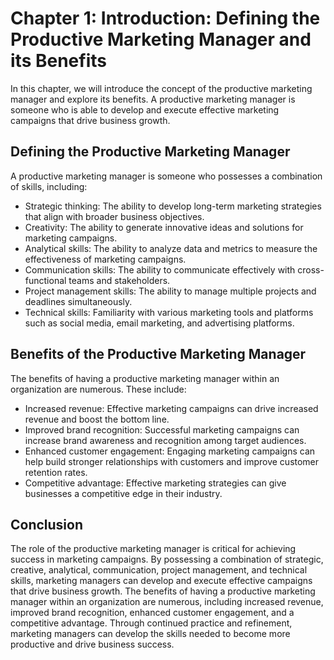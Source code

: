 Chapter 1: Introduction: Defining the Productive Marketing Manager and its Benefits
===================================================================================

In this chapter, we will introduce the concept of the productive marketing manager and explore its benefits. A productive marketing manager is someone who is able to develop and execute effective marketing campaigns that drive business growth.

Defining the Productive Marketing Manager
-----------------------------------------

A productive marketing manager is someone who possesses a combination of skills, including:

* Strategic thinking: The ability to develop long-term marketing strategies that align with broader business objectives.
* Creativity: The ability to generate innovative ideas and solutions for marketing campaigns.
* Analytical skills: The ability to analyze data and metrics to measure the effectiveness of marketing campaigns.
* Communication skills: The ability to communicate effectively with cross-functional teams and stakeholders.
* Project management skills: The ability to manage multiple projects and deadlines simultaneously.
* Technical skills: Familiarity with various marketing tools and platforms such as social media, email marketing, and advertising platforms.

Benefits of the Productive Marketing Manager
--------------------------------------------

The benefits of having a productive marketing manager within an organization are numerous. These include:

* Increased revenue: Effective marketing campaigns can drive increased revenue and boost the bottom line.
* Improved brand recognition: Successful marketing campaigns can increase brand awareness and recognition among target audiences.
* Enhanced customer engagement: Engaging marketing campaigns can help build stronger relationships with customers and improve customer retention rates.
* Competitive advantage: Effective marketing strategies can give businesses a competitive edge in their industry.

Conclusion
----------

The role of the productive marketing manager is critical for achieving success in marketing campaigns. By possessing a combination of strategic, creative, analytical, communication, project management, and technical skills, marketing managers can develop and execute effective campaigns that drive business growth. The benefits of having a productive marketing manager within an organization are numerous, including increased revenue, improved brand recognition, enhanced customer engagement, and a competitive advantage. Through continued practice and refinement, marketing managers can develop the skills needed to become more productive and drive business success.


